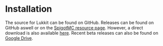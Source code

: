# Installation

The source for Lukkit can be found on GitHub. Releases can be found on GitHub aswell or on the [SpigotMC resource page](https://www.spigotmc.org/resources/lukkit.32599/). However, a direct download is also available [here](https://as1.al1l.com/Lukkit/Lukkit-2.0.jar). Recent beta releases can also be found on [Google Drive](https://drive.google.com/uc?id=1TIHkS9WdDZPzkn-rB_nByJnztJbVY8vx&export=download).

